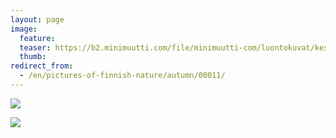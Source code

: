 ```yaml
---
layout: page
image:
  feature:
  teaser: https://b2.minimuutti.com/file/minimuutti-com/luontokuvat/kes%C3%A4/1/20130902_202611-245px.jpg
  thumb:
redirect_from:
  - /en/pictures-of-finnish-nature/autumn/00011/
---
```


![](https://b2.minimuutti.com/file/minimuutti-com/luontokuvat/kes%C3%A4/1/20130902_202605-800px.jpg)

![](https://b2.minimuutti.com/file/minimuutti-com/luontokuvat/kes%C3%A4/1/20130902_202611-800px.jpg)
